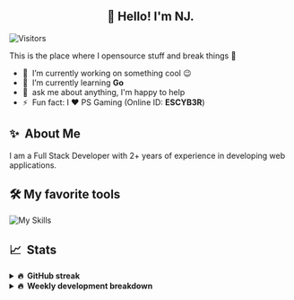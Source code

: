 <h2 align="center">👋 Hello! I'm NJ.</h2>

![Visitors](https://visitor-badge.glitch.me/badge?page_id=n-jaisabai.n-jaisabai)

This is the place where I opensource stuff and break things :rofl:

- 🔭 &nbsp;I’m currently working on something cool :wink:
- 🌱 &nbsp;I’m currently learning **Go**
- 💬 &nbsp;ask me about anything, I'm happy to help
- ⚡ &nbsp;Fun fact: I ❤️ PS Gaming (Online ID: **ESCYB3R**)

## ✨ &nbsp;About Me
  I am a Full Stack Developer with 2+ years of experience in developing web applications.</p>
  
## 🛠️ My favorite tools
![My Skills](https://skillicons.dev/icons?i=vue,go,nodejs,ts,js,python,postgres,mongodb,redis,git,docker,vscode)

## 📈 &nbsp;Stats
  
  <details>
  <summary><b>🔥 &nbsp;GitHub streak</b></summary>
  <br/>
  
  [![GitHub Streak](http://github-readme-streak-stats.herokuapp.com?user=n-jaisabai&theme=github-dark-blue&hide_border=true)](https://git.io/streak-stats)
  
  </details>
  
  <details>
  <summary><b>🔥 &nbsp;Weekly development breakdown</b></summary>
  <br/>
  
  <!--START_SECTION:waka-->

```text
Go           7 hrs 11 mins   █████████████▓░░░░░░░░░░░   54.69 %
Python       3 hrs 45 mins   ███████░░░░░░░░░░░░░░░░░░   28.58 %
PHP          1 hr 14 mins    ██▒░░░░░░░░░░░░░░░░░░░░░░   09.47 %
SQL          27 mins         █░░░░░░░░░░░░░░░░░░░░░░░░   03.50 %
Twig         14 mins         ▒░░░░░░░░░░░░░░░░░░░░░░░░   01.81 %
JSON         13 mins         ▒░░░░░░░░░░░░░░░░░░░░░░░░   01.75 %
```

<!--END_SECTION:waka-->
  <b>Note:</b> Top languages is only a metric of the languages my weekly code consists of and doesn't reflect experience or skill level.
  </details>
